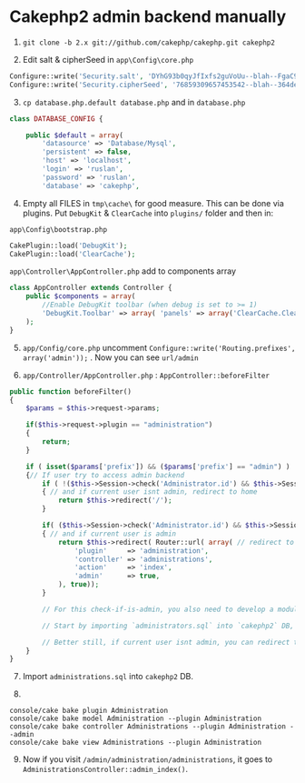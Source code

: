 # Cakephp2 admin backend manually

1. `git clone -b 2.x git://github.com/cakephp/cakephp.git cakephp2`

2. Edit salt & cipherSeed in `app\Config\core.php`
```php
Configure::write('Security.salt', 'DYhG93b0qyJfIxfs2guVoUu--blah--FgaC9mi');
Configure::write('Security.cipherSeed', '76859309657453542--blah--364defr5');
```

3. `cp database.php.default database.php` and in `database.php`
```php
class DATABASE_CONFIG {

	public $default = array(
		'datasource' => 'Database/Mysql',
		'persistent' => false,
		'host' => 'localhost',
		'login' => 'ruslan',
		'password' => 'ruslan',
		'database' => 'cakephp',
```

4. Empty all FILES in `tmp\cache\` for good measure. This can be done via plugins. Put `DebugKit` & `ClearCache` into `plugins/` folder and then in:

`app\Config\bootstrap.php`
```php
CakePlugin::load('DebugKit');
CakePlugin::load('ClearCache');
```

`app\Controller\AppController.php` add to components array
```php
class AppController extends Controller {
	public $components = array( 
		//Enable DebugKit toolbar (when debug is set to >= 1) 
		'DebugKit.Toolbar' => array( 'panels' => array('ClearCache.ClearCache') ),
	);
}
```

5. `app/Config/core.php` uncomment `Configure::write('Routing.prefixes', array('admin'));` . Now you can see `url/admin`

6. `app/Controller/AppController.php` : `AppController::beforeFilter`
```php
public function beforeFilter()
{
	$params = $this->request->params;

	if($this->request->plugin == "administration")
	{
		return;
	}

	if ( isset($params['prefix']) && ($params['prefix'] == "admin") ) 
	{// If user try to access admin backend
		if ( !($this->Session->check('Administrator.id') && $this->Session->check('Administrator.current')) ) 
		{ // and if current user isnt admin, redirect to home 
			return $this->redirect('/');
		}

		if( ($this->Session->check('Administrator.id') && $this->Session->check('Administrator.current')) ) 
		{ // and if current user is admin
			return $this->redirect( Router::url( array( // redirect to admin plugin
				'plugin'     => 'administration',
				'controller' => 'administrations',
				'action'     => 'index',
				'admin'      => true,
			), true));
		}

		// For this check-if-is-admin, you also need to develop a module for users, then you can login as admin.

		// Start by importing `administrators.sql` into `cakephp2` DB, then cake-bake MVC files from there.

		// Better still, if current user isnt admin, you can redirect to admin/administration/administrations/login (not /index) . And then if user still dont login as admin, then redirect them to home.
	}
}
```

7. Import `administrations.sql` into `cakephp2` DB.

8. 
```
console/cake bake plugin Administration
console/cake bake model Administration --plugin Administration
console/cake bake controller Administrations --plugin Administration --admin 
console/cake bake view Administrations --plugin Administration 
```

9. Now if you visit `/admin/administration/administrations`, it goes to `AdministrationsController::admin_index()`.
